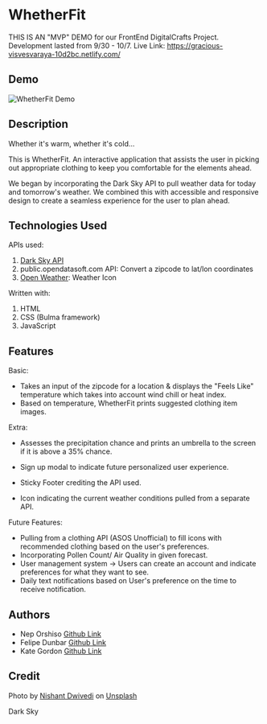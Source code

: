 # WhetherFit

THIS IS AN "MVP" DEMO for our FrontEnd DigitalCrafts Project. Development lasted from 9/30 - 10/7.
Live Link: https://gracious-visvesvaraya-10d2bc.netlify.com/

## Demo
![WhetherFit Demo](/whetherfit.gif)

## Description

Whether it's warm, whether it's cold...

This is WhetherFit. An interactive application that assists the user in picking out appropriate clothing to keep you comfortable for the elements ahead.

We began by incorporating the Dark Sky API to pull weather data for today and tomorrow's weather. We combined this with accessible and responsive design to create a seamless experience for the user to plan ahead. 

## Technologies Used 

APIs used: 

1. [Dark Sky API](https://darksky.net/dev) 
2. public.opendatasoft.com API:  Convert a zipcode to lat/lon coordinates
3. [Open Weather](https://openweathermap.org/api): Weather Icon

Written with: 

1. HTML 
2. CSS (Bulma framework)
3. JavaScript 

## Features 

Basic: 
* Takes an input of the zipcode for a location & displays the "Feels Like" temperature which takes into account wind chill or heat index. 
* Based on temperature, WhetherFit prints suggested clothing item images. 

Extra: 

* Assesses the precipitation chance and prints an umbrella to the screen if it is above a 35% chance. 

* Sign up modal to indicate future personalized user experience. 

* Sticky Footer crediting the API used. 

* Icon indicating the current weather conditions pulled from a separate API. 

Future Features: 

* Pulling from a clothing API (ASOS Unofficial) to fill icons with recommended clothing based on the user's preferences. 
* Incorporating Pollen Count/ Air Quality in given forecast. 
* User management system -> Users can create an account and indicate preferences for what they want to see. 
* Daily text notifications based on User's preference on the time to receive notification. 




## Authors

* Nep Orshiso [Github Link](https://github.com/neporshiso)
* Felipe Dunbar [Github Link](https://github.com/FelipeD97)
* Kate Gordon [Github Link](https://github.com/kate-gordon)

## Credit 

Photo by [Nishant Dwivedi](https://unsplash.com/@nishantdwivedi?utm_source=unsplash&utm_medium=referral&utm_content=creditCopyText) 
on [Unsplash](https://unsplash.com/)

Dark Sky 
